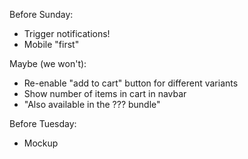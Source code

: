 Before Sunday:
- Trigger notifications!
- Mobile "first"

Maybe (we won't):
- Re-enable "add to cart" button for different variants
- Show number of items in cart in navbar
- "Also available in the ??? bundle"

Before Tuesday:
- Mockup

